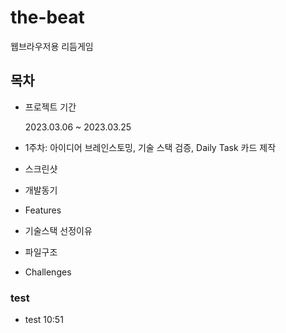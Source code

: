 # the-beat

웹브라우저용 리듬게임

## 목차

- 프로젝트 기간

  2023.03.06 ~ 2023.03.25

- 1주차: 아이디어 브레인스토밍, 기술 스택 검증, Daily Task 카드 제작
- 스크린샷
- 개발동기
- Features
- 기술스택
  선정이유
- 파일구조
- Challenges

### test

- test 10:51
